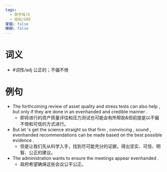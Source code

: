 ```yaml
---
tags:
  - 首字母/E
  - 级别/GRE
掌握: false
模糊: false
---
```

# 词义
- #词性/adj  公正的；不偏不倚
# 例句
- The forthcoming review of asset quality and stress tests can also help , but only if they are done in an evenhanded and credible manner .
	- 即将进行的资产质量评估和压力测试也可能会有所帮助&但前提是以不偏不倚和可信的方式进行。
- But let 's get the science straight so that firm , convincing , sound , evenhanded recommendations can be made based on the best possible evidence .
	- 但是让我们先从科学入手，找到尽可能充分的证据，得出坚实、可信、明智、公正的建议。
- The administration wants to ensure the meetings appear evenhanded .
	- 政府希望确保这些会议公平公正。
